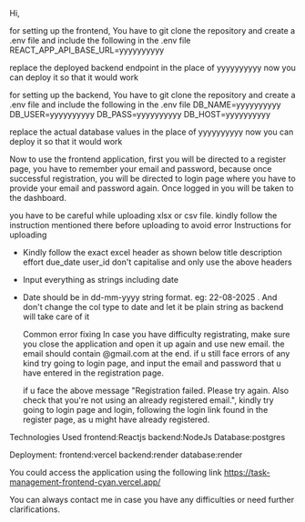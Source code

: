 Hi,

for setting up the frontend,
You have to git clone the repository
and create a .env file
and include the following in the .env file
REACT_APP_API_BASE_URL=yyyyyyyyyy

replace the deployed backend endpoint in the place of yyyyyyyyyy
now you can deploy it so that it would work

for setting up the backend,
You have to git clone the repository
and create a .env file
and include the following in the .env file
DB_NAME=yyyyyyyyyy
DB_USER=yyyyyyyyyy
DB_PASS=yyyyyyyyyy
DB_HOST=yyyyyyyyyy

replace the actual database values in the place of yyyyyyyyyy
now you can deploy it so that it would work

Now to use the frontend application,
first you will be directed to a register page,
you have to remember your email and password,
because once successful registration, you will be directed to login page
where you have to provide your email and password again. Once logged in
you will be taken to the dashboard.

you have to be careful while uploading xlsx or csv file.
kindly follow the instruction mentioned there before uploading to avoid error
Instructions for uploading

- Kindly follow the exact excel header as shown below
  title description effort due_date user_id
  don't capitalise and only use the above headers
- Input everything as strings including date

- Date should be in dd-mm-yyyy string format. eg: 22-08-2025 . And don't change the col type to date and let it be plain string
  as backend will take care of it

  Common error fixing
  In case you have difficulty registrating,
  make sure you close the application and open it up again and use new email.
  the email should contain @gmail.com at the end. if u still face errors of any kind try going to login page,
  and input the email and password that u have entered in the registration page.

  if u face the above message
  "Registration failed. Please try again. Also check that you're not using an already registered email.",
  kindly try going to login page and login, following the login link found in the register page, as u might have already registered.

Technologies Used
frontend:Reactjs
backend:NodeJs
Database:postgres

Deployment:
frontend:vercel
backend:render
database:render

You could access the application using the following link
https://task-management-frontend-cyan.vercel.app/

You can always contact me in case you have any difficulties or need further clarifications.
